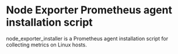 # Node Exporter Prometheus agent installation script
node_exporter_installer is a Prometheus agent installation script for collecting metrics on Linux hosts.
